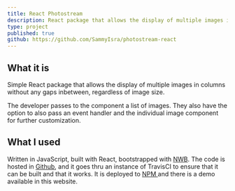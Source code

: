 ```yaml
---
title: React Photostream
description: React package that allows the display of multiple images in a wall without any space between them.
type: project
published: true
github: https://github.com/SammyIsra/photostream-react
---
```


## What it is

Simple React package that allows the display of multiple images in columns without any gaps inbetween, regardless of image size.

The developer passes to the component a list of images. They also have the option to also pass an event handler and the individual image component for further customization. 

## What I used

Written in JavaScript, built with React, bootstrapped with [NWB](https://github.com/insin/nwb). The code is hosted in [Github](https://github.com/SammyIsra/photostream-react), and it goes thru an instance of TravisCI to ensure that it can be built and that it works. It is deployed to [NPM ](https://www.npmjs.com/package/react-photostream) and there is a demo available in this website.